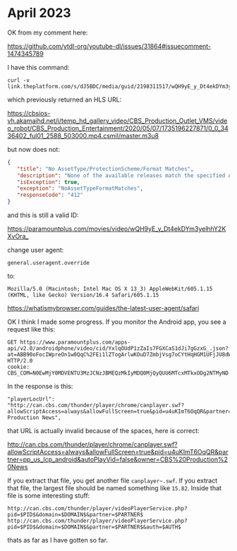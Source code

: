 # April 2023

OK from my comment here:

https://github.com/ytdl-org/youtube-dl/issues/31864#issuecomment-1474345789

I have this command:

~~~
curl -v link.theplatform.com/s/dJ5BDC/media/guid/2198311517/wQH9yE_y_Dt4ekDYm3yelhhY2KXvOra_
~~~

which previously returned an HLS URL:

<https://cbsios-vh.akamaihd.net/i/temp_hd_gallery_video/CBS_Production_Outlet_VMS/video_robot/CBS_Production_Entertainment/2020/05/07/1735196227871/0_0_3436402_ful01_2588_503000.mp4.csmil/master.m3u8>

but now does not:

~~~json
{
   "title": "No AssetType/ProtectionScheme/Format Matches",
   "description": "None of the available releases match the specified AssetType, ProtectionScheme, and/or Format preferences",
   "isException": true,
   "exception": "NoAssetTypeFormatMatches",
   "responseCode": "412"
}
~~~

and this is still a valid ID:

<https://paramountplus.com/movies/video/wQH9yE_y_Dt4ekDYm3yelhhY2KXvOra_>

change user agent:

~~~
general.useragent.override
~~~

to:

~~~
Mozilla/5.0 (Macintosh; Intel Mac OS X 13_3) AppleWebKit/605.1.15 (KHTML, like Gecko) Version/16.4 Safari/605.1.15
~~~

https://whatismybrowser.com/guides/the-latest-user-agent/safari

OK I think I made some progress. If you monitor the Android app, you see a
request like this:

~~~
GET https://www.paramountplus.com/apps-api/v2.0/androidphone/video/cid/YxlqOUdP1zZaIs7FGXCaS1dJi7gGzxG_.json?at=ABB90oFocIWpreOn1w0QqC%2FEi1lZTogArlwKOuD7ZmbjVsg7oCYtHqHGM1UFjJU8dW0%3D HTTP/2.0
cookie: CBS_COM=N0EwMjY0MDVENTU3MzJCNzJBMEQzMkIyMDQ0MjQyQUU6MTcxMTkxODg2NTMyND...
~~~

In the response is this:

~~~
"playerLocUrl": "http://can.cbs.com/thunder/player/chrome/canplayer.swf?allowScriptAccess=always&allowFullScreen=true&pid=u4uKImT6OqQR&partner=pp_us_lcp_android&autoPlayVid=false&owner=CBS Production News",
~~~

that URL is actually invalid because of the spaces, here is correct:

<http://can.cbs.com/thunder/player/chrome/canplayer.swf?allowScriptAccess=always&allowFullScreen=true&pid=u4uKImT6OqQR&partner=pp_us_lcp_android&autoPlayVid=false&owner=CBS%20Production%20News>

If you extract that file, you get another file `canplayer~.swf`. If you extract
that file, the largest file should be named something like `15.82`. Inside that
file is some interesting stuff:

~~~
http://can.cbs.com/thunder/player/videoPlayerService.php?pid=$PID$&domain=$DOMAIN$&partner=$PARTNER$
http://can.cbs.com/thunder/player/videoPlayerService.php?pid=$PID$&domain=$DOMAIN$&partner=$PARTNER$&auth=$AUTH$
~~~

thats as far as I have gotten so far.
